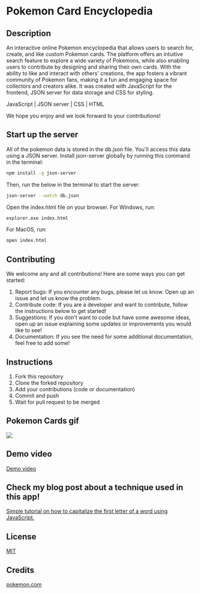 # Pokemon Card Encyclopedia

## Description
An interactive online Pokemon encyclopedia that allows users to search for, create, and like custom Pokemon cards. The platform offers an intuitive search feature to explore a wide variety of Pokemons, while also enabling users to contribute by designing and sharing their own cards. With the ability to like and interact with others' creations, the app fosters a vibrant community of Pokemon fans, making it a fun and engaging space for collectors and creators alike. It was created with JavaScript for the frontend, JSON server for data storage and CSS for styling.

JavaScript | JSON server | CSS | HTML

We hope you enjoy and we look forward to your contributions!

## Start up the server
All of the pokemon data is stored in the db.json file. You'll access this data using a JSON server. Install json-server globally by running this command in the terminal:

```bash
npm install -g json-server
```
Then, run the below in the terminal to start the server:

```bash
json-server --watch db.json
```

Open the index.html file on your browser. For Windows, run:

```bash
explorer.exe index.html
```

For MacOS, run:

```bash
open index.html
```

## Contributing
We welcome any and all contributions! Here are some ways you can get started:
1. Report bugs: If you encounter any bugs, please let us know. Open up an issue and let us know the problem.
2. Contribute code: If you are a developer and want to contribute, follow the instructions below to get started!
3. Suggestions: If you don't want to code but have some awesome ideas, open up an issue explaining some updates or improvements you would like to see!
4. Documentation: If you see the need for some additional documentation, feel free to add some!

## Instructions
1. Fork this repository
2. Clone the forked repository
3. Add your contributions (code or documentation)
4. Commit and push
5. Wait for pull request to be merged

## Pokemon Cards gif
![](https://github.com/acrrj123/project-pokemon-cards/blob/main/ezgif.com-video-to-gif.gif)

## Demo video
[Demo video](https://www.loom.com/share/92ef34a457724c129f255c6c7431d978?sid=65b70b01-c7fe-4836-a900-e39a72e6c15b)

## Check my blog post about a technique used in this app! 
[Simple tutorial on how to capitalize the first letter of a word using JavaScript.](https://medium.com/@acrrj123/simple-tutorial-on-how-to-uppercase-capitalize-the-first-letter-of-a-word-with-javascript-2a43864cb402)

## License
[MIT](https://choosealicense.com/licenses/mit/)

## Credits
[pokemon.com](https://www.pokemon.com/us)


